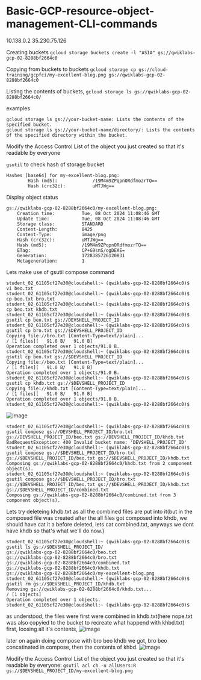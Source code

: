 # Basic-GCP-resource-object-management-CLI-commands

10.138.0.2
35.230.75.126


Creating buckets
```gcloud storage buckets create -l "ASIA" gs://qwiklabs-gcp-02-8288bf2664c0```

Copying from buckets to buckets
```gcloud storage cp gs://cloud-training/gcpfci/my-excellent-blog.png gs://qwiklabs-gcp-02-8288bf2664c0```


Listing the contents of buckets,
```gcloud storage ls gs://qwiklabs-gcp-02-8288bf2664c0/```

examples
```gcloud storage buckets list: Lists all buckets in your project.
gcloud storage ls gs://your-bucket-name: Lists the contents of the specified bucket.
gcloud storage ls gs://your-bucket-name/directory/: Lists the contents of the specified directory within the bucket.
```
Modify the Access Control List of the object you just created so that it's readable by everyone

`gsutil` to check hash of storage bucket
```student_02_61105cf27e30@cloudshell:~ (qwiklabs-gcp-02-8288bf2664c0)$ gsutil hash gs://$DEVSHELL_PROJECT_ID/my-excellent-blog.png
Hashes [base64] for my-excellent-blog.png:
        Hash (md5):             /19M4m9ZPqpnORdfmozrTQ==
        Hash (crc32c):          uMTJWg==
```
Display object status
```student_02_61105cf27e30@cloudshell:~ (qwiklabs-gcp-02-8288bf2664c0)$ gsutil stat gs://$DEVSHELL_PROJECT_ID/my-excellent-blog.png
gs://qwiklabs-gcp-02-8288bf2664c0/my-excellent-blog.png:
    Creation time:          Tue, 08 Oct 2024 11:08:46 GMT
    Update time:            Tue, 08 Oct 2024 11:08:46 GMT
    Storage class:          STANDARD
    Content-Length:         8425
    Content-Type:           image/png
    Hash (crc32c):          uMTJWg==
    Hash (md5):             /19M4m9ZPqpnORdfmozrTQ==
    ETag:                   CP+G9snS/ogDEAE=
    Generation:             1728385726120831
    Metageneration:         1
```

Lets make use of gsutil compose command
```
student_02_61105cf27e30@cloudshell:~ (qwiklabs-gcp-02-8288bf2664c0)$ vi beo.txt
student_02_61105cf27e30@cloudshell:~ (qwiklabs-gcp-02-8288bf2664c0)$ cp beo.txt bro.txt
student_02_61105cf27e30@cloudshell:~ (qwiklabs-gcp-02-8288bf2664c0)$ cp beo.txt khdb.txt
student_02_61105cf27e30@cloudshell:~ (qwiklabs-gcp-02-8288bf2664c0)$ gsutil cp beo.txt gs://DEVSHELL_PROJECT_ID
student_02_61105cf27e30@cloudshell:~ (qwiklabs-gcp-02-8288bf2664c0)$ gsutil cp bro.txt gs://$DEVSHELL_PROJECT_ID
Copying file://bro.txt [Content-Type=text/plain]...
/ [1 files][   91.0 B/   91.0 B]                                                
Operation completed over 1 objects/91.0 B.                                       
student_02_61105cf27e30@cloudshell:~ (qwiklabs-gcp-02-8288bf2664c0)$ gsutil cp beo.txt gs://$DEVSHELL_PROJECT_ID
Copying file://beo.txt [Content-Type=text/plain]...
/ [1 files][   91.0 B/   91.0 B]                                                
Operation completed over 1 objects/91.0 B.                                       
student_02_61105cf27e30@cloudshell:~ (qwiklabs-gcp-02-8288bf2664c0)$ gsutil cp khdb.txt gs://$DEVSHELL_PROJECT_ID
Copying file://khdb.txt [Content-Type=text/plain]...
/ [1 files][   91.0 B/   91.0 B]                                                
Operation completed over 1 objects/91.0 B.                                       
student_02_61105cf27e30@cloudshell:~ (qwiklabs-gcp-02-8288bf2664c0)$
```
![image](https://github.com/user-attachments/assets/38d69ce9-896a-4e1a-b91a-27c5da7f6a4d)

```
student_02_61105cf27e30@cloudshell:~ (qwiklabs-gcp-02-8288bf2664c0)$ gsutil compose gs://DEVSHELL_PROJECT_ID/bro.txt gs://DEVSHELL_PROJECT_ID/beo.txt gs://DEVSHELL_PROJECT_ID/khdb.txt 
BadRequestException: 400 Invalid bucket name: 'DEVSHELL_PROJECT_ID'
student_02_61105cf27e30@cloudshell:~ (qwiklabs-gcp-02-8288bf2664c0)$ gsutil compose gs://$DEVSHELL_PROJECT_ID/bro.txt gs://$DEVSHELL_PROJECT_ID/beo.txt gs://$DEVSHELL_PROJECT_ID/khdb.txt                  
Composing gs://qwiklabs-gcp-02-8288bf2664c0/khdb.txt from 2 component object(s).
student_02_61105cf27e30@cloudshell:~ (qwiklabs-gcp-02-8288bf2664c0)$ gsutil compose gs://$DEVSHELL_PROJECT_ID/bro.txt gs://$DEVSHELL_PROJECT_ID/beo.txt gs://$DEVSHELL_PROJECT_ID/khdb.txt gs://$DEVSHELL_PROJECT_ID/combined.txt
Composing gs://qwiklabs-gcp-02-8288bf2664c0/combined.txt from 3 component object(s).
```

Lets try deleteing khdb.txt as all the combined files are put into it(but in the composed file was created after the all files got composed into khdb, we should have cat it a before deleted, lets cat combined.txt, anyways we dont have khdb so that's what we'll do now.)
```                                                                                          
student_02_61105cf27e30@cloudshell:~ (qwiklabs-gcp-02-8288bf2664c0)$ gsutil ls gs://$DEVSHELL_PROJECT_ID/
gs://qwiklabs-gcp-02-8288bf2664c0/beo.txt
gs://qwiklabs-gcp-02-8288bf2664c0/bro.txt
gs://qwiklabs-gcp-02-8288bf2664c0/combined.txt
gs://qwiklabs-gcp-02-8288bf2664c0/khdb.txt
gs://qwiklabs-gcp-02-8288bf2664c0/my-excellent-blog.png
student_02_61105cf27e30@cloudshell:~ (qwiklabs-gcp-02-8288bf2664c0)$ gsutil rm gs://$DEVSHELL_PROJECT_ID/khdb.txt                                                                                           
Removing gs://qwiklabs-gcp-02-8288bf2664c0/khdb.txt...
/ [1 objects]                                                                   
Operation completed over 1 objects.                                              
student_02_61105cf27e30@cloudshell:~ (qwiklabs-gcp-02-8288bf2664c0)$

```
as understood, the files were first were combined in khdb.txt(here nope.txt was also copyied to the bucket to recreate what happend with khbd.txt) first, loosing all it's contents, 
![image](https://github.com/user-attachments/assets/897a0148-ceb4-4445-bddd-34a427764d70)

later on again doing compose with bro beo khdb we got, bro beo concatinated in compose, then the contents of khbd. 
![image](https://github.com/user-attachments/assets/37ae4ead-5cbb-4c2b-a698-2fac6d991d5e)

Modify the Access Control List of the object you just created so that it's readable by everyone:
```gsutil acl ch -u allUsers:R gs://$DEVSHELL_PROJECT_ID/my-excellent-blog.png```



